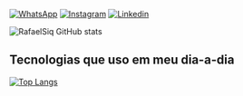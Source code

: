 

[![WhatsApp](https://img.shields.io/badge/WhatsApp-25D366?style=for-the-badge&logo=whatsapp&logoColor=white)](https://api.whatsapp.com/send?phone=5531987358907&text=) [![Instagram](https://img.shields.io/badge/Instagram-E4405F?style=for-the-badge&logo=instagram&logoColor=white)](https://www.instagram.com/rafaelsqf/) [![Linkedin](https://img.shields.io/badge/LinkedIn-0077B5?style=for-the-badge&logo=linkedin&logoColor=white)](https://www.linkedin.com/in/rafael-siqueira-de-freitas-7a2a9313b/)



![RafaelSiq GitHub stats](https://github-readme-stats.vercel.app/api?username=rafaelsiq&show_icons=true&theme=radical)

## Tecnologias que uso em meu dia-a-dia

[![Top Langs](https://github-readme-stats.vercel.app/api/top-langs/?username=rafaelsiq)](https://github.com/anuraghazra/github-readme-stats)
